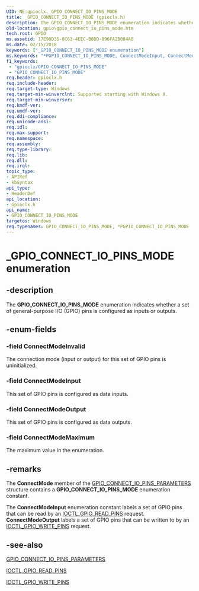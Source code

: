 ```yaml
---
UID: NE:gpioclx._GPIO_CONNECT_IO_PINS_MODE
title: _GPIO_CONNECT_IO_PINS_MODE (gpioclx.h)
description: The GPIO_CONNECT_IO_PINS_MODE enumeration indicates whether a set of general-purpose I/O (GPIO) pins is configured as inputs or outputs.
old-location: gpio\gpio_connect_io_pins_mode.htm
tech.root: GPIO
ms.assetid: 17E98D35-8C63-4EEC-B8DD-896FA2B084A8
ms.date: 02/15/2018
keywords: ["_GPIO_CONNECT_IO_PINS_MODE enumeration"]
ms.keywords: "*PGPIO_CONNECT_IO_PINS_MODE, ConnectModeInput, ConnectModeInvalid, ConnectModeMaximum, ConnectModeOutput, GPIO.gpio_connect_io_pins_mode, GPIO_CONNECT_IO_PINS_MODE, GPIO_CONNECT_IO_PINS_MODE enumeration [Parallel Ports], _GPIO_CONNECT_IO_PINS_MODE, gpioclx/ConnectModeInput, gpioclx/ConnectModeInvalid, gpioclx/ConnectModeMaximum, gpioclx/ConnectModeOutput, gpioclx/GPIO_CONNECT_IO_PINS_MODE"
f1_keywords:
 - "gpioclx/GPIO_CONNECT_IO_PINS_MODE"
 - "GPIO_CONNECT_IO_PINS_MODE"
req.header: gpioclx.h
req.include-header: 
req.target-type: Windows
req.target-min-winverclnt: Supported starting with Windows 8.
req.target-min-winversvr: 
req.kmdf-ver: 
req.umdf-ver: 
req.ddi-compliance: 
req.unicode-ansi: 
req.idl: 
req.max-support: 
req.namespace: 
req.assembly: 
req.type-library: 
req.lib: 
req.dll: 
req.irql: 
topic_type:
- APIRef
- kbSyntax
api_type:
- HeaderDef
api_location:
- Gpioclx.h
api_name:
- GPIO_CONNECT_IO_PINS_MODE
targetos: Windows
req.typenames: GPIO_CONNECT_IO_PINS_MODE, *PGPIO_CONNECT_IO_PINS_MODE
---
```


# _GPIO_CONNECT_IO_PINS_MODE enumeration


## -description


The <b>GPIO_CONNECT_IO_PINS_MODE</b> enumeration indicates whether a set of general-purpose I/O (GPIO) pins is configured as inputs or outputs.


## -enum-fields




### -field ConnectModeInvalid

The connection mode (input or output) for this set of GPIO pins is uninitialized.


### -field ConnectModeInput

This set of GPIO pins is configured as data inputs.


### -field ConnectModeOutput

This set of GPIO pins is configured as data outputs.


### -field ConnectModeMaximum

The maximum value in the enumeration.


## -remarks



The <b>ConnectMode</b> member of the <a href="https://docs.microsoft.com/windows-hardware/drivers/ddi/gpioclx/ns-gpioclx-_gpio_connect_io_pins_parameters">GPIO_CONNECT_IO_PINS_PARAMETERS</a> structure contains a <b>GPIO_CONNECT_IO_PINS_MODE</b> enumeration constant.

The <b>ConnectModeInput</b> enumeration constant labels a set of GPIO pins that can be read by an <a href="https://docs.microsoft.com/windows-hardware/drivers/ddi/gpio/ni-gpio-ioctl_gpio_read_pins">IOCTL_GPIO_READ_PINS</a> request. <b>ConnectModeOutput</b> labels a set of GPIO pins that can be written to by an <a href="https://docs.microsoft.com/windows-hardware/drivers/ddi/gpio/ni-gpio-ioctl_gpio_write_pins">IOCTL_GPIO_WRITE_PINS</a> request.




## -see-also




<a href="https://docs.microsoft.com/windows-hardware/drivers/ddi/gpioclx/ns-gpioclx-_gpio_connect_io_pins_parameters">GPIO_CONNECT_IO_PINS_PARAMETERS</a>



<a href="https://docs.microsoft.com/windows-hardware/drivers/ddi/gpio/ni-gpio-ioctl_gpio_read_pins">IOCTL_GPIO_READ_PINS</a>



<a href="https://docs.microsoft.com/windows-hardware/drivers/ddi/gpio/ni-gpio-ioctl_gpio_write_pins">IOCTL_GPIO_WRITE_PINS</a>
 

 

